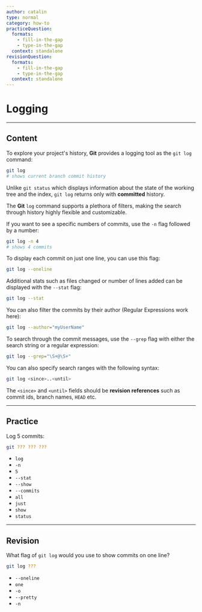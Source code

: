 ```yaml
---
author: catalin
type: normal
category: how-to
practiceQuestion:
  formats:
    - fill-in-the-gap
    - type-in-the-gap
  context: standalone
revisionQuestion:
  formats:
    - fill-in-the-gap
    - type-in-the-gap
  context: standalone
---
```


# Logging


---

## Content

To explore your project's history, **Git** provides a logging tool as the `git log` command:

```bash
git log
# shows current branch commit history
```

Unlike `git status` which displays information about the state of the working tree and the index, `git log` returns only with **committed** history.

The **Git** `log` command supports a plethora of filters, making the search through history highly flexible and customizable.

If you want to see a specific numbers of commits, use the `-n` flag followed by a number:

```bash
git log -n 4
# shows 4 commits
```

To display each commit on just one line, you can use this flag:

```bash
git log --oneline
```

Additional stats such as files changed or number of lines added can be displayed with the `--stat` flag:

```bash
git log --stat
```

You can also filter the commits by their author (Regular Expressions work here):

```bash
git log --author="myUserName"
```

To search through the commit messages, use the `--grep` flag with either the search string or a regular expression:

```bash
git log --grep="\S+@\S+"
```

You can also specify search ranges with the following syntax:

```bash
git log <since>..<until>
```

The `<since>` and `<until>` fields should be **revision references** such as commit ids, branch names, `HEAD` etc.


---

## Practice

Log 5 commits:

```bash
git ??? ??? ???
```

- `log`
- `-n`
- `5`
- `--stat`
- `--show`
- `--commits`
- `all`
- `just`
- `show`
- `status`


---

## Revision

What flag of `git log` would you use to show commits on one line?

```bash
git log ???
```

- `--oneline`
- `one`
- `-o`
- `--pretty`
- `-n`
